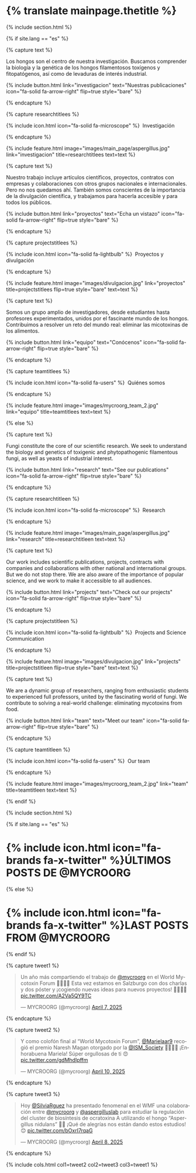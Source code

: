 ---
---

#  {% translate mainpage.thetitle %}
{% include section.html %}

{% if site.lang == "es" %}

{% capture text %}

Los hongos son el centro de nuestra investigación. Buscamos comprender la biología y la genética de los hongos filamentosos toxígenos y fitopatógenos, así como de levaduras de interés industrial.

{%
  include button.html
  link="investigacion"
  text="Nuestras publicaciones"
  icon="fa-solid fa-arrow-right"
  flip=true
  style="bare"
%}

{% endcapture %}

{% capture researchtitlees %}

{% include icon.html icon="fa-solid fa-microscope" %} &nbsp;Investigación

{% endcapture %}

{%
  include feature.html
  image="images/main_page/aspergillus.jpg"
  link="investigacion"
  title=researchtitlees
  text=text
%}

{% capture text %}

Nuestro trabajo incluye artículos científicos, proyectos, contratos con empresas y colaboraciones con otros grupos nacionales e internacionales. Pero no nos quedamos ahí. También somos conscientes de la importancia de la divulgación científica, y trabajamos para hacerla accesible y para todos los públicos.

{%
  include button.html
  link="proyectos"
  text="Echa un vistazo"
  icon="fa-solid fa-arrow-right"
  flip=true
  style="bare"
%}

{% endcapture %}

{% capture projectstitlees %}

{% include icon.html icon="fa-solid fa-lightbulb" %} &nbsp;Proyectos y divulgación

{% endcapture %}

{%
  include feature.html
  image="images/divulgacion.jpg"
  link="proyectos"
  title=projectstitlees
  flip=true
  style="bare"
  text=text
%}

{% capture text %}

Somos un grupo amplio de investigadores, desde estudiantes hasta profesores experimentados, unidos por el fascinante mundo de los hongos. Contribuimos a resolver un reto del mundo real: eliminar las micotoxinas de los alimentos.

{%
  include button.html
  link="equipo"
  text="Conócenos"
  icon="fa-solid fa-arrow-right"
  flip=true
  style="bare"
%}

{% endcapture %}

{% capture teamtitlees %}

{% include icon.html icon="fa-solid fa-users" %} &nbsp;Quiénes somos

{% endcapture %}

{%
  include feature.html
  image="images/mycroorg_team_2.jpg"
  link="equipo"
  title=teamtitlees
  text=text
%}

{% else %}

{% capture text %}

Fungi constitute the core of our scientific research. We seek to understand the biology and genetics of toxigenic and phytopathogenic filamentous fungi, as well as yeasts of industrial interest.

{%
  include button.html
  link="research"
  text="See our publications"
  icon="fa-solid fa-arrow-right"
  flip=true
  style="bare"
%}

{% endcapture %}

{% capture researchtitleen %}

{% include icon.html icon="fa-solid fa-microscope" %} &nbsp;Research

{% endcapture %}

{%
  include feature.html
  image="images/main_page/aspergillus.jpg"
  link="research"
  title=researchtitleen
  text=text
%}

{% capture text %}

Our work includes scientific publications, projects, contracts with companies and collaborations with other national and international groups. But we do not stop there. We are also aware of the importance of popular science, and we work to make it accessible to all audiences.

{%
  include button.html
  link="projects"
  text="Check out our projects"
  icon="fa-solid fa-arrow-right"
  flip=true
  style="bare"
%}

{% endcapture %}

{% capture projectstitleen %}

{% include icon.html icon="fa-solid fa-lightbulb" %} &nbsp;Projects and Science Communication

{% endcapture %}

{%
  include feature.html
  image="images/divulgacion.jpg"
  link="projects"
  title=projectstitleen
  flip=true
  style="bare"
  text=text
%}

{% capture text %}

We are a dynamic group of researchers, ranging from enthusiastic students to experienced full professors, united by the fascinating world of fungi. We contribute to solving a real-world challenge: eliminating mycotoxins from food.

{%
  include button.html
  link="team"
  text="Meet our team"
  icon="fa-solid fa-arrow-right"
  flip=true
  style="bare"
%}

{% endcapture %}

{% capture teamtitleen %}

{% include icon.html icon="fa-solid fa-users" %} &nbsp;Our team

{% endcapture %}

{%
  include feature.html
  image="images/mycroorg_team_2.jpg"
  link="team"
  title=teamtitleen
  text=text
%}

{% endif %}

{% include section.html %}

{% if site.lang == "es" %}

# {% include icon.html icon="fa-brands fa-x-twitter" %}ÚLTIMOS POSTS DE @MYCROORG

{% else %}

# {% include icon.html icon="fa-brands fa-x-twitter" %}LAST POSTS FROM @MYCROORG

{% endif %}

{% capture tweet1 %}

<blockquote class="twitter-tweet"><p lang="es" dir="ltr">Un año más compartiendo el trabajo de <a href="https://twitter.com/mycroorg?ref_src=twsrc%5Etfw">@mycroorg</a> en el World Mycotoxin Forum 🧑‍🔬👩‍🔬 Esta vez estamos en Salzburgo con dos charlas y dos póster y ¡cogiendo nuevas ideas para nuevos proyectos! 👏🏻👏🏻 <a href="https://t.co/A2Va5QY9TC">pic.twitter.com/A2Va5QY9TC</a></p>&mdash; MYCROORG (@mycroorg) <a href="https://twitter.com/mycroorg/status/1909349927399895477?ref_src=twsrc%5Etfw">April 7, 2025</a></blockquote> <script async src="https://platform.twitter.com/widgets.js" charset="utf-8"></script> 

{% endcapture %}

{% capture tweet2 %}

<blockquote class="twitter-tweet"><p lang="es" dir="ltr">Y como colofón final al “World Mycotoxin Forum”, <a href="https://twitter.com/Marielaar9?ref_src=twsrc%5Etfw">@Marielaar9</a> recogió el premio Naresh Magan otorgado por la <a href="https://twitter.com/ISM_Society?ref_src=twsrc%5Etfw">@ISM_Society</a> 👏🏻👏🏻 ¡Enhorabuena Mariela! Súper orgullosas de ti 😍 <a href="https://t.co/gdMhdIpffm">pic.twitter.com/gdMhdIpffm</a></p>&mdash; MYCROORG (@mycroorg) <a href="https://twitter.com/mycroorg/status/1910230869643510048?ref_src=twsrc%5Etfw">April 10, 2025</a></blockquote> <script async src="https://platform.twitter.com/widgets.js" charset="utf-8"></script> 

{% endcapture %}

{% capture tweet3 %}

<blockquote class="twitter-tweet"><p lang="es" dir="ltr">Hoy <a href="https://twitter.com/SilviaRguez?ref_src=twsrc%5Etfw">@SilviaRguez</a> ha presentado fenomenal en el WMF una colaboración entre <a href="https://twitter.com/mycroorg?ref_src=twsrc%5Etfw">@mycroorg</a> y <a href="https://twitter.com/aspergilluslab?ref_src=twsrc%5Etfw">@aspergilluslab</a> para estudiar la regulación del cluster de biosíntesis de ocratoxina A utilizando el hongo “Aspergillus nidulans” 🧬🧫 ¡Qué de alegrías nos están dando estos estudios! 😊 <a href="https://t.co/bOxrI7rqaG">pic.twitter.com/bOxrI7rqaG</a></p>&mdash; MYCROORG (@mycroorg) <a href="https://twitter.com/mycroorg/status/1909654415197270162?ref_src=twsrc%5Etfw">April 8, 2025</a></blockquote> <script async src="https://platform.twitter.com/widgets.js" charset="utf-8"></script> 

{% endcapture %}

{%
  include cols.html
  col1=tweet2
  col2=tweet3
  col3=tweet1
%}